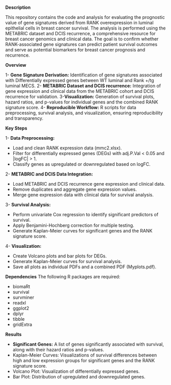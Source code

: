 **Description**

This repository contains the code and analysis for evaluating the prognostic value of gene signatures derived from RANK overexpression in luminal epithelial cells in breast cancer survival. The analysis is performed using the METABRIC dataset and DCIS recurrence, a comprehensive resource for breast cancer genomics and clinical data. The goal is to confirm whether RANK-associated gene signatures can predict patient survival outcomes and serve as potential biomarkers for breast cancer prognosis and recurrence.

**Overview**

1- **Gene Signature Derivation:**  Identification of gene signatures associated with Differentially expressed genes between WT luminal and Rank +/tg luminal MECS.
2- **METABRIC Dataset and DCIS recurrence:**  Integration of gene expression and clinical data from the METABRIC cohort and DCIS recurrence for validation.
3-**Visualization:** Generation of survival plots, hazard ratios, and p-values for individual genes and the combined RANK signature score.
4- **Reproducible Workflow:** R scripts for data preprocessing, survival analysis, and visualization, ensuring reproducibility and transparency.

**Key Steps**

1- **Data Preprocessing:** 
* Load and clean RANK expression data (mmc2.xlsx).
* Filter for differentially expressed genes (DEGs) with adj.P.Val < 0.05 and |logFC| > 1.
* Classify genes as upregulated or downregulated based on logFC.

2- **METABRIC and DCIS Data Integration:**
* Load METABRIC and DCIS recurrence gene expression and clinical data.
* Remove duplicates and aggregate gene expression values.
* Merge gene expression data with clinical data for survival analysis.

3- **Survival Analysis:**
* Perform univariate Cox regression to identify significant predictors of survival.
* Apply Benjamini-Hochberg correction for multiple testing.
* Generate Kaplan-Meier curves for significant genes and the RANK signature score.

4- **Visualization:**
* Create Volcano plots and bar plots for DEGs.
* Generate Kaplan-Meier curves for survival analysis.
* Save all plots as individual PDFs and a combined PDF (Myplots.pdf).


**Dependencies**
The following R packages are required:
* biomaRt
* survival
* survminer
* readxl
* ggplot2
* dplyr
* tibble
* gridExtra

**Results**

* **Significant Genes:** A list of genes significantly associated with survival, along with their hazard ratios and p-values.
* Kaplan-Meier Curves: Visualizations of survival differences between high and low expression groups for significant genes and the RANK signature score.
* Volcano Plot: Visualization of differentially expressed genes.
* Bar Plot: Distribution of upregulated and downregulated genes.



